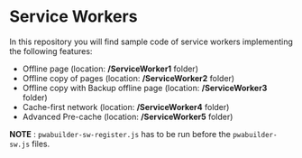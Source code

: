 # Service Workers

In this repository you will find sample code of service workers implementing the following features:

- Offline page (location: **/ServiceWorker1** folder)
- Offline copy of pages (location: **/ServiceWorker2** folder)
- Offline copy with Backup offline page (location: **/ServiceWorker3** folder)
- Cache-first network (location: **/ServiceWorker4** folder)
- Advanced Pre-cache (location: **/ServiceWorker5** folder)

**NOTE** : `pwabuilder-sw-register.js` has to be run before the `pwabuilder-sw.js` files.